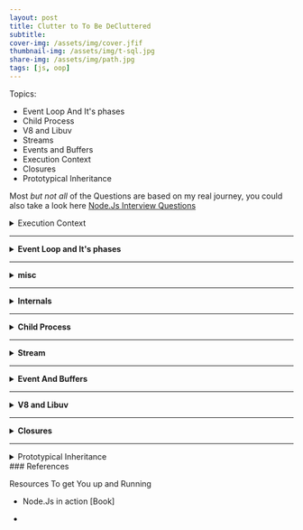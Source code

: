 ```yaml
---
layout: post
title: Clutter to To Be DeCluttered
subtitle: 
cover-img: /assets/img/cover.jfif
thumbnail-img: /assets/img/t-sql.jpg
share-img: /assets/img/path.jpg
tags: [js, oop]
---
```

Topics:

- Event Loop And It's phases
- Child Process
- V8 and Libuv
- Streams
- Events and Buffers
- Execution Context
- Closures
- Prototypical Inheritance

Most _but not all_ of the Questions are based on my real journey, you could also take a look here <a href="https://www.fullstack.cafe/interview-questions/nodejs">Node.Js Interview Questions</a>

<details>
<summary>Execution Context</summary>

Execution Context has two main phases:

1. Creation phase
2. Execution Phase

```js
b();
console.log(a);

var a = 'welcome'

function b(){
    console.log("b is called")
}
```

```js
function a(){
    b();
    var c;
}

function b(){
    var b;
}

a();
var d;
```

</details>

---------------------------------------------------------------------------
<details>
<summary><strong>Event Loop and It's phases</strong></summary>

### Some of Node Internals

1. Event Loop

2. V8

3. Libuv and thread pool

Javascript is single threaded and event loop allow for asynchrounus tasks, but does this fact make node single threaded?

First, let's begin with the difference between compiled and interpreted language

| Compiled                                                                              | Interpreted                                                      |
| ------------------------------------------------------------------------------------- | ---------------------------------------------------------------- |
| Errors are detected during compiling                                                  | errors found when the code is run                                |
| the code won't compile until it's error free                                          | the interpreter translates and runs code one statement at a time |
| language written and compiled to machine code inside of an appplication [all at once] | interpreted run more slowly                                      |
| c, c++ ,Erlang, Go                                                                    | Node                                                             |
|                                                                                       |                                                                  |

![](./screenshots/compiled.jpg)
You should read those articles to know the journey of executing JS code from your local machine into the browser
<details>
<summary><strong>Read Further</strong></summary>

- <a href="https://blog.insiderattack.net/javascript-event-loop-vs-node-js-event-loop-aea2b1b85f5c">javascript-event-loop-vs-node-js-event-loop</a>

- <a href="https://blog.insiderattack.net/five-misconceptions-on-how-nodejs-works-edfb56f7b3a6">five-misconceptions-on-how-nodejs-works</a>

- <a href="https://blog.insiderattack.net/deep-dive-into-worker-threads-in-node-js-e75e10546b11">deep-dive-into-worker-threads-in-node-js</a>

- <a href="https://blog.insiderattack.net/crossing-the-js-c-boundary-advanced-nodejs-internals-part-1-cb52957758d8">crossing-the-js-c-boundary-advanced-nodejs-internals (part 1)</a>
- <a href="https://blog.insiderattack.net/promises-next-ticks-and-immediates-nodejs-event-loop-part-3-9226cbe7a6aa">promises-next-ticks-and-immediates-nodejs-event-loop (part 3)</a>

- <a href="https://blog.insiderattack.net/timers-immediates-and-process-nexttick-nodejs-event-loop-part-2-2c53fd511bb3">timers-immediates-and-process-nexttick-nodejs-event-loop-part (part 2)</a>

- <a href="https://blog.insiderattack.net/event-loop-and-the-big-picture-nodejs-event-loop-part-1-1cb67a182810">event-loop-and-the-big-picture-nodejs-event-loop-part-1</a>

- <a href="https://blog.insiderattack.net/nodejs-streams-in-practice-980b3cdf4511">nodejs-streams-in-practice</a>

- <a href="https://blog.insiderattack.net/understanding-async-resources-with-async-hooks-3416de574f30">understanding-async-resources-with-async-hooks</a>

- <a href="https://www.youtube.com/watch?v=_c51fcXRLGw">link</a>

- <a href="https://www.youtube.com/watch?v=zphcsoSJMvM">link</a>

- <a href="https://blog.insiderattack.net/handling-io-nodejs-event-loop-part-4-418062f917d1">link</a>

- <a href="https://soshace.com/16-node-js-lessons-event-loop-libuv-library-pt-1/">16-node-js-lessons-event-loop-libuv-library-pt-1</a>

- <a href="https://soshace.com/16-node-js-lessons-event-loop-libuv-library-pt-2/">16-node-js-lessons-event-loop-libuv-library-pt-2</a>

- <a href="https://www.youtube.com/playlist?list=PLEfl6gYIDWgYmMGpQYYvc49escwlGvDUa">link</a>

- <a href="https://developpaper.com/viewing-nodejs-event-loop-from-libuv/">viewing-nodejs-event-loop-from-libuv</a>

- <a href="https://codingdao.com/libuv-source-analysis/pages/update/2016/04/25/tcp-io.html">link</a>

- <a href="https://github.com/yjhjstz/deep-into-node">deep-into-node</a>

- <a href="https://www.youtube.com/watch?v=LbwUETu7Rgc&list=PLFNSe3O8DiOQwYOUXr08sfaeCWn5SbWPS&index=3">link</a>
- <a href="https://www.telerik.com/blogs/journey-of-javascript-downloading-scripts-to-execution-part-i">link</a>
- <https://www.youtube.com/watch?v=oPo4EQmkjvY> (important)

- <a href="https://www.smashingmagazine.com/2020/04/nodejs-internals/">Node Internal</a>
- <a href="https://betterprogramming.pub/javascript-internals-under-the-hood-of-a-browser-f357378cc922">Javascript under the hood of a browser</a> (very important)

</details>

There are six phases of the event loop

1. Timers: executes callbacks using timers

, if there are timers set to `0 ms` or `setImmediate()`, they will run here, Incomplete timers will run in later iterations of the loop

2. Pending -> internal phase

3. Idle/Prepare -> internal phase

4. Poll - process I/O callbacks [fs, and etc]

5. Check - execute any `setImmediate()` timers added in the poll phase

6. Close - if all timers and i/o calls are done; the loop closes and the process ends, if not so, the loop continues till the there are not more timers or I/O calls

![](./screenshots/event-loop-1.jpg)
> `process.nextTick()` will alway run at the end of whichever phase is called and before the next phase
>
> usually the tasks running here are called `microtasks`

exerices for event loop

```js
console.log("Print Fifth");
console.log("print third");
console.log("Print first");
console.log("print second");
console.log("Print Fourth");
```

print them in order using event loop phases

```js
const fs = require("fs");
process.on("beforeExist", () => console.log("Print Fifth"));
setTimeout(() => console.log("Print Third"));

process.nextTick(() => console.log("Print Second"));

console.log("Print First");
fs.readFile(__filename, () => {
  setImmediate(() => console.log("Print Forth"));
});
```

each phase has it's own queue.

</details>

--------------------------------------------------------------------

<details>
    <summary><strong>misc</strong></summary>
Node Globals

setTimeout()

clearTimeout()

clearInterval()

setInterva()

we've also global

global.setTimeout();

variable are not added to the global object

```js
let my_var = 13;
_;

console.log(global.my_var); // undefine
```

### The module system

```js
Module Wrapper Function
(function (exports, require, module, __filename, __dirname){
    // your code
    console.log(__filename);
    console.log(__dirname);
    module.exports = something;
})()
```

require and exports, etc are local to every module (file)

node added new timer called `setImmediate` which allows you to run async code within input-output block without circling back to the start of the event loop

`console.log` on the browser is part of the development tools, on node it's part of node itself and print to the terminal

`process` is not available on the browser APIs, because it relates only to the process of running file with node.js,

the main task of the `process` is to give you information about the current process running and you can add additional events before the process ends

or to give the `process` additional arguments entered when running node [provide input]

console.log(module);

```js
$ node index.js var1 var2
[
    '/usr/local/bin/node',
    '/Users/user/Desktop/app/index.js',
    'var1',
    'var2'
]
const logger = require('utils/logger')
```

> It is standard to name the const the same as the file or module name. Omitting the file extension is safe and common practice

> but it is best practice to log to a file to save the data rather than just logging to the termina

```js
console.log("Server ready"); // show to the terminal using stdout
console.log("Server failed"); // show to the terminal using stderr
```

### process

process is just regular module on node

`beforeExit` allows for asynchronous calls which can make the process continue whereas `exit` only happens once all synchronous and asynchronous code is complete.

`process.stdout` and `console.log` is nearly identiacally the same, but one major difference is `process.stdout` does not enfore line breaks which is useful when creating progress bars

`process.argv` allows you to pass in arguments to your application which can be a common occurrence when needing to parse data from files.

`process.nextTick` allows you to run js between the different phases of the event loop

| Interpreted Language | The language is read by a runtime and executed on the spot and errors are found on execution |
| -------------------- | -------------------------------------------------------------------------------------------- |

```js
process.exitCode = 1;
process.on("beforeExist", () => {
  console.log("beforeExist event");
});
process.on("exit", (code) => {
  console.log(`exit event with code ${code}`);
});
console.log(process.env);

process.stdout.write("Hello world");
console.log(process.argv); // Array of argument passed
```

`path` module allows for cross-platform usage

1. `.resolve` get the absolute path from relative one

2. `.normalize` Normalizes any path by removing instances of `.` , turning double slashes into single slashes and removing a directory when `..` is found.

3. `.join` join strings to a directory

```js
const path = require("path");
console.log(path.resolve("index.js")); //root/bin/desktop/etc
console.log(path.normalize("./app//src//util/.."));
// app/src
console.log(path.join("/app", "src", "util", "..", "/index.js"));

// prints  /app/src/index.js
```

```js
import {promises as fsPromises} from 'fs';
const writeData = async () => {
    try{
    const openedFile = await fsPromises.open("writefile.txt", "a+");
    let newFile = await fsPromises.writeFile("writeFile.txt", "hello world");
    await openedFile.write("welcome");
    } catch(err){
        console.error(err);
    }
}
writeData();


const readFile = async () => {
    try{
        const buff = new Buffer.alloc(26); //space for 26 characters
        let openedFile = fsPromises.open('readFile.txt', "a+");
        await (await openedFile).read(buff, 0, 26);
        let readEntireFile = await fsPromises.readFile("writeFile.txt", "utf-8");
        console.log(readFile);
        console.log(buff);
    } catch(err){
        console.log(err);
    }

}
```

1. .write()

   1. does not overwrite content

   2. file must be open first

      ```js
      write(data, options)
      ```

2. .writeFile()

   1. overwrites existing file

      ```js
      writeFile(path, data, options)
      ```

***reading***

1. .read()

   1. read entire file

   2. read part of a file

   3. file must be openeed first

   4. requires a buffer to store read data

      ```js
      .read(buffer, options)
      ```

2. .readFile()

   1. read entire file

   2. more popular choice

      ```js
      .readFile(path, options)
      ```

**moving and renaming**

- renaming and moving are the same

- .rename()

- change path argument

- use .mkdir() if the directroy doesn't exist

`.rename(original_path, new_path)`

**Deleting files and directories**

- `.unlink()` method to remove file

- `.rmdir()` remove dir, will fail if the dir is not empty

- you can use 3rd path module `rimraf` to delete directories with files

`unlink(path), rmdir(path)`

</details>

--------------------------------------------------------------------

<details>
    <summary><strong>Internals</strong></summary>

<https://blog.insiderattack.net/javascript-event-loop-vs-node-js-event-loop-aea2b1b85f5c>
<https://blog.insiderattack.net/five-misconceptions-on-how-nodejs-works-edfb56f7b3a6>
<https://blog.insiderattack.net/deep-dive-into-worker-threads-in-node-js-e75e10546b11>
<https://blog.insiderattack.net/crossing-the-js-c-boundary-advanced-nodejs-internals-part-1-cb52957758d8>
<https://blog.insiderattack.net/promises-next-ticks-and-immediates-nodejs-event-loop-part-3-9226cbe7a6aa>
<https://blog.insiderattack.net/timers-immediates-and-process-nexttick-nodejs-event-loop-part-2-2c53fd511bb3>
<https://blog.insiderattack.net/event-loop-and-the-big-picture-nodejs-event-loop-part-1-1cb67a182810>
<https://blog.insiderattack.net/nodejs-streams-in-practice-980b3cdf4511>

<https://blog.insiderattack.net/understanding-async-resources-with-async-hooks-3416de574f30>
<https://www.youtube.com/watch?v=_c51fcXRLGw>
<https://www.youtube.com/watch?v=zphcsoSJMvM>
<https://blog.insiderattack.net/handling-io-nodejs-event-loop-part-4-418062f917d1>
<https://soshace.com/16-node-js-lessons-event-loop-libuv-library-pt-1/>
<https://soshace.com/16-node-js-lessons-event-loop-libuv-library-pt-2/>
<https://www.youtube.com/playlist?list=PLEfl6gYIDWgYmMGpQYYvc49escwlGvDUa>
<https://developpaper.com/viewing-nodejs-event-loop-from-libuv/>
<https://codingdao.com/libuv-source-analysis/pages/update/2016/04/25/tcp-io.html>
<https://github.com/yjhjstz/deep-into-node>
<https://www.youtube.com/watch?v=LbwUETu7Rgc&list=PLFNSe3O8DiOQwYOUXr08sfaeCWn5SbWPS&index=3>

<https://www.youtube.com/watch?v=oPo4EQmkjvY> (important)

</details>

------------------------------------------

<details>

<summary><strong>Child Process</strong></summary>

</details>

------------------------------------------

<details>

<summary><strong>Stream</strong></summary>

</details>

------------------------------------------

<details>

<summary><strong>Event And Buffers</strong></summary>

</details>

------------------------------------------

<details>

<summary><strong>V8 and Libuv</strong></summary>

</details>

--------------------------------

<details>
<summary><strong>Closures</strong></summary>

```js
function greet(x){
    return function(name){
        console.log(`${x}, {name}`);
    }
}
let hi = greet('hi');
hi('yousef');
```

```js
function buildFunctions(){
    var arr = [];
    for(var i = 0; i < 3; i++){
        arr.push(function(){
            console.log(i);
        })
    }
    return arr;
}
var fs = buildFunctions();
fs[0]();
fs[1]();
fs[2]();
```

```js
function buildFunctions(){
    var arr = [];
    for(var i = 0; i < 3; i++){
        let j = i;
        arr.push(function(){
            console.log(j);
        })
    }
    return arr;
}
```

using ES5, we can get around this problem

```js
function buildFunctions(){
    var arr  = [];
    for(var i = 0; i < 3; i++){
        arr.push(
            (function(j){
                console.log(j);
            })(i)
        )
    }
    return arr;
}
```

</details>

----------------------------------------------------------------------------

<details>
<summary>Prototypical Inheritance</summary>

</details>
### References

Resources To get You up and Running

- Node.Js in action [Book]

-

